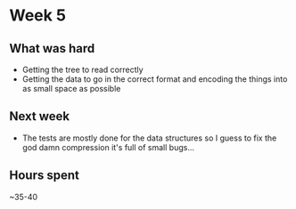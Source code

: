 # Week 5

## What was hard
- Getting the tree to read correctly
- Getting the data to go in the correct format and encoding the things into as small space as possible

## Next week
- The tests are mostly done for the data structures so I guess to fix the god damn compression it's full of small bugs...

## Hours spent
~35-40
